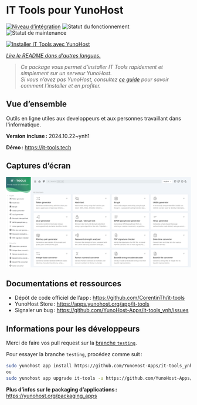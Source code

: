 <!--
Nota bene : ce README est automatiquement généré par <https://github.com/YunoHost/apps/tree/master/tools/readme_generator>
Il NE doit PAS être modifié à la main.
-->

# IT Tools pour YunoHost

[![Niveau d’intégration](https://dash.yunohost.org/integration/it-tools.svg)](https://ci-apps.yunohost.org/ci/apps/it-tools/) ![Statut du fonctionnement](https://ci-apps.yunohost.org/ci/badges/it-tools.status.svg) ![Statut de maintenance](https://ci-apps.yunohost.org/ci/badges/it-tools.maintain.svg)

[![Installer IT Tools avec YunoHost](https://install-app.yunohost.org/install-with-yunohost.svg)](https://install-app.yunohost.org/?app=it-tools)

*[Lire le README dans d'autres langues.](./ALL_README.md)*

> *Ce package vous permet d’installer IT Tools rapidement et simplement sur un serveur YunoHost.*  
> *Si vous n’avez pas YunoHost, consultez [ce guide](https://yunohost.org/install) pour savoir comment l’installer et en profiter.*

## Vue d’ensemble

Outils en ligne utiles aux developpeurs et aux personnes travaillant dans l'informatique.

**Version incluse :** 2024.10.22~ynh1

**Démo :** <https://it-tools.tech>

## Captures d’écran

![Capture d’écran de IT Tools](./doc/screenshots/it-tools_ynh.png)

## Documentations et ressources

- Dépôt de code officiel de l’app : <https://github.com/CorentinTh/it-tools>
- YunoHost Store : <https://apps.yunohost.org/app/it-tools>
- Signaler un bug : <https://github.com/YunoHost-Apps/it-tools_ynh/issues>

## Informations pour les développeurs

Merci de faire vos pull request sur la [branche `testing`](https://github.com/YunoHost-Apps/it-tools_ynh/tree/testing).

Pour essayer la branche `testing`, procédez comme suit :

```bash
sudo yunohost app install https://github.com/YunoHost-Apps/it-tools_ynh/tree/testing --debug
ou
sudo yunohost app upgrade it-tools -u https://github.com/YunoHost-Apps/it-tools_ynh/tree/testing --debug
```

**Plus d’infos sur le packaging d’applications :** <https://yunohost.org/packaging_apps>
